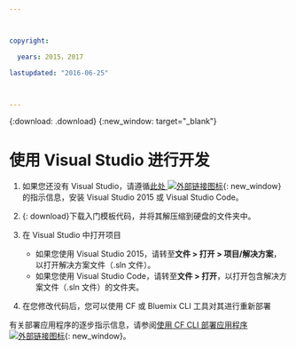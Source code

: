 ```yaml
---



copyright:

  years: 2015，2017

lastupdated: "2016-06-25"



---
```


{:download: .download}
{:new_window: target="_blank"}

# 使用 Visual Studio 进行开发

  1. 如果您还没有 Visual Studio，请遵循[此处 ![外部链接图标](../icons/launch-glyph.svg)](https://msdn.microsoft.com/en-us/library/e2h7fzkw.aspx){: new_window} 的指示信息，安装 Visual Studio 2015 或 Visual Studio Code。

  1. {: download}下载入门模板代码，并将其解压缩到硬盘的文件夹中。

  1. 在 Visual Studio 中打开项目

      + 如果您使用 Visual Studio 2015，请转至**文件 > 打开 > 项目/解决方案**，以打开解决方案文件（.sln 文件）。
      + 如果您使用 Visual Studio Code，请转至**文件 > 打开**，以打开包含解决方案文件（.sln 文件）的文件夹。

  1. 在您修改代码后，您可以使用 CF 或 Bluemix CLI 工具对其进行重新部署

有关部署应用程序的逐步指示信息，请参阅[使用 CF CLI 部署应用程序 ![外部链接图标](../icons/launch-glyph.svg)](./install_cli.html){: new_window}。
